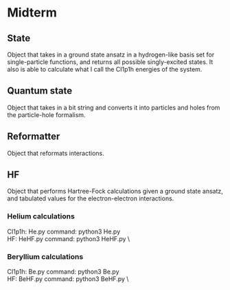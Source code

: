# Midterm

## State
Object that takes in a ground state ansatz in a hydrogen-like basis set for single-particle functions, and returns all possible singly-excited states. It also is able to calculate what I call the CI1p1h energies of the system.

## Quantum state
Object that takes in a bit string and converts it into particles and holes from the particle-hole formalism. 

## Reformatter
Object that reformats interactions.

## HF
Object that performs Hartree-Fock calculations given a ground state ansatz, and tabulated values for the electron-electron interactions.

### Helium calculations
CI1p1h: He.py command: python3 He.py \
HF: HeHF.py command: python3 HeHF.py \

### Beryllium calculations
CI1p1h: Be.py command: python3 Be.py \
HF: BeHF.py command: python3 BeHF.py \
